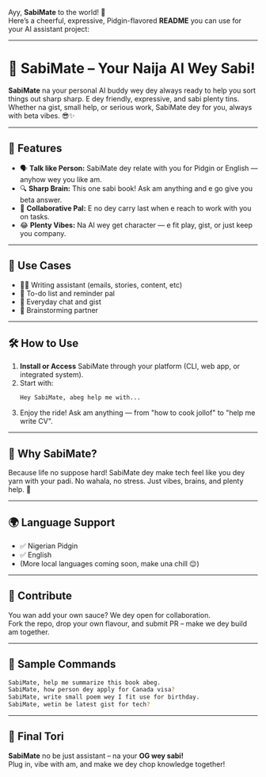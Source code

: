 Ayy, **SabiMate** to the world! 🎉  
Here’s a cheerful, expressive, Pidgin-flavored **README** you can use for your AI assistant project:

---

# 🧠 SabiMate – Your Naija AI Wey Sabi!

**SabiMate** na your personal AI buddy wey dey always ready to help you sort things out sharp sharp. E dey friendly, expressive, and sabi plenty tins. Whether na gist, small help, or serious work, SabiMate dey for you, always with beta vibes. 😎✨

---

## 🚀 Features

- 🗣️ **Talk like Person:** SabiMate dey relate with you for Pidgin or English — anyhow wey you like am.
- 🔍 **Sharp Brain:** This one sabi book! Ask am anything and e go give you beta answer.
- 🤝 **Collaborative Pal:** E no dey carry last when e reach to work with you on tasks.
- 😂 **Plenty Vibes:** Na AI wey get character — e fit play, gist, or just keep you company.

---

## 🔧 Use Cases

- ✍🏽 Writing assistant (emails, stories, content, etc)
- 🧾 To-do list and reminder pal
- 💬 Everyday chat and gist
- 🧠 Brainstorming partner

---

## 🛠️ How to Use

1. **Install or Access** SabiMate through your platform (CLI, web app, or integrated system).
2. Start with:  
   ```bash
   Hey SabiMate, abeg help me with...
   ```
3. Enjoy the ride! Ask am anything — from "how to cook jollof" to "help me write CV".

---

## 📣 Why SabiMate?

Because life no suppose hard! SabiMate dey make tech feel like you dey yarn with your padi. No wahala, no stress. Just vibes, brains, and plenty help. 🤗

---

## 🌍 Language Support

- ✅ Nigerian Pidgin
- ✅ English
- (More local languages coming soon, make una chill 😌)

---

## 🙌 Contribute

You wan add your own sauce? We dey open for collaboration.  
Fork the repo, drop your own flavour, and submit PR – make we dey build am together.

---

## 💬 Sample Commands

```bash
SabiMate, help me summarize this book abeg.
SabiMate, how person dey apply for Canada visa?
SabiMate, write small poem wey I fit use for birthday.
SabiMate, wetin be latest gist for tech?
```

---

## 👋 Final Tori

**SabiMate** no be just assistant – na your **OG wey sabi!**  
Plug in, vibe with am, and make we dey chop knowledge together!